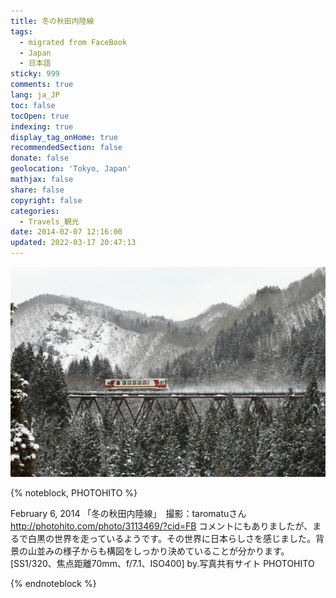 ```yaml
---
title: 冬の秋田内陸線
tags:
  - migrated from FaceBook
  - Japan
  - 日本語
sticky: 999
comments: true
lang: ja_JP
toc: false
tocOpen: true
indexing: true
display_tag_onHome: true
recommendedSection: false
donate: false
geolocation: 'Tokyo, Japan'
mathjax: false
share: false
copyright: false
categories:
  - Travels_観光
date: 2014-02-07 12:16:00
updated: 2022-03-17 20:47:13
---
```


![](./冬の秋田内陸線/1556278_623515861017498_1373021483_o.jpg)

{% noteblock, PHOTOHITO %}

February 6, 2014
「冬の秋田内陸線」　撮影：taromatuさん
http://photohito.com/photo/3113469/?cid=FB
コメントにもありましたが、まるで白黒の世界を走っているようです。その世界に日本らしさを感じました。背景の山並みの様子からも構図をしっかり決めていることが分かります。
[SS1/320、焦点距離70mm、f/7.1、ISO400]
by.写真共有サイト PHOTOHITO

{% endnoteblock %}
